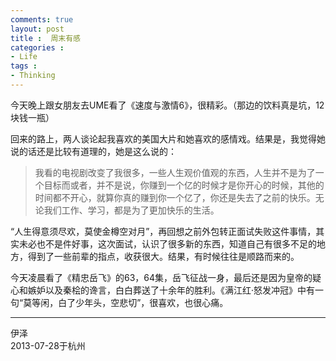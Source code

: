 ```yaml
---
comments: true
layout: post
title :  周末有感
categories : 
- Life
tags : 
- Thinking
---
```



今天晚上跟女朋友去UME看了《速度与激情6》，很精彩。（那边的饮料真是坑，12块钱一瓶）

回来的路上，两人谈论起我喜欢的美国大片和她喜欢的感情戏。结果是，我觉得她说的话还是比较有道理的，她是这么说的：

>我看的电视剧改变了我很多，一些人生观价值观的东西，人生并不是为了一个目标而或者，并不是说，你赚到一个亿的时候才是你开心的时候，其他的时间都不开心，就算你真的赚到你一个亿了，你还是失去了之前的快乐。无论我们工作、学习，都是为了更加快乐的生活。

“人生得意须尽欢，莫使金樽空对月”，再回想之前外包转正面试失败这件事情，其实未必也不是件好事，这次面试，认识了很多新的东西，知道自己有很多不足的地方，得到了一些前辈的指点，收获很大。结果，有时候往往是顺路而来的。

今天凌晨看了《精忠岳飞》的63，64集，岳飞征战一身，最后还是因为皇帝的疑心和嫉妒以及秦桧的谗言，白白葬送了十余年的胜利。《满江红·怒发冲冠》中有一句“莫等闲，白了少年头，空悲切”，很喜欢，也很心痛。

---
伊泽  
2013-07-28于杭州

